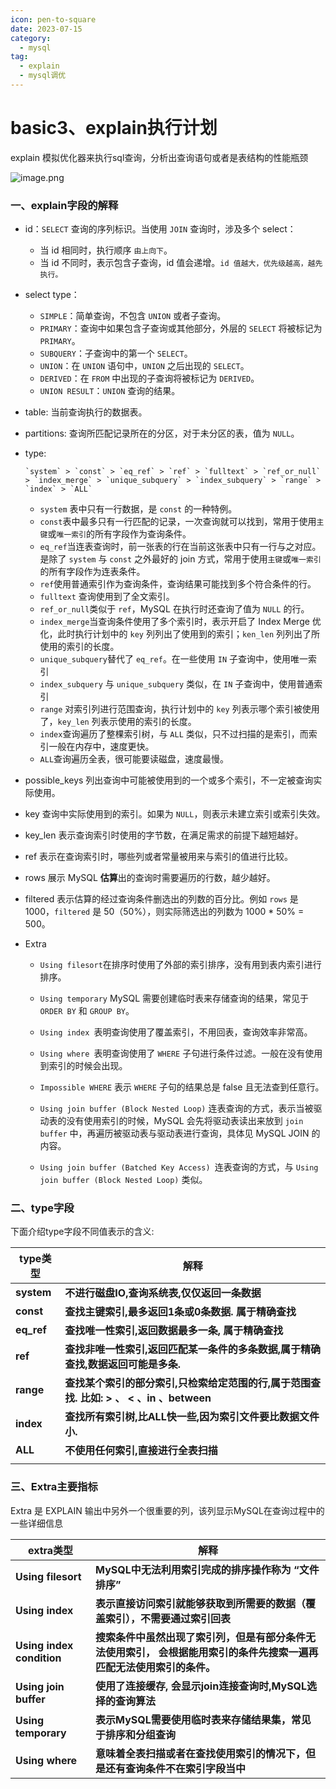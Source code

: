 ```yaml
---
icon: pen-to-square
date: 2023-07-15
category:
  - mysql
tag:
  - explain
  - mysql调优
---
```


# basic3、explain执行计划



explain 模拟优化器来执行sql查询，分析出查询语句或者是表结构的性能瓶颈


![image.png](https://fynotefile.oss-cn-zhangjiakou.aliyuncs.com/fynote/fyfile/16657/1607287731925286912/0ffbda5da5ae491bbf13b13bf75fdbdc.png)

### 一、explain字段的解释

- id：`SELECT` 查询的序列标识。当使用 `JOIN` 查询时，涉及多个 select：

    - 当 id 相同时，执行顺序 `由上向下`。
    - 当 id 不同时，表示包含子查询，id 值会递增。`id 值越大，优先级越高，越先执行。`
    
- select type：

    - `SIMPLE`：简单查询，不包含 `UNION` 或者子查询。
    - `PRIMARY`：查询中如果包含子查询或其他部分，外层的 `SELECT` 将被标记为 `PRIMARY`。
    - `SUBQUERY`：子查询中的第一个 `SELECT`。
    - `UNION`：在 `UNION` 语句中，`UNION` 之后出现的 `SELECT`。
    - `DERIVED`：在 `FROM` 中出现的子查询将被标记为 `DERIVED`。
    - `UNION RESULT`：`UNION` 查询的结果。

- table: 当前查询执行的数据表。

- partitions: 查询所匹配记录所在的分区，对于未分区的表，值为 `NULL`。

- type:

  ```
  `system` > `const` > `eq_ref` > `ref` > `fulltext` > `ref_or_null` > `index_merge` > `unique_subquery` > `index_subquery` > `range` > `index` > `ALL`
  ```

    - `system` 表中只有一行数据，是 `const` 的一种特例。
    - `const`表中最多只有一行匹配的记录，一次查询就可以找到，常用于使用`主键`或`唯一索引`的所有字段作为查询条件。
    - `eq_ref`当连表查询时，前一张表的行在当前这张表中只有一行与之对应。是除了 `system` 与 `const` 之外最好的 join 方式，常用于使用`主键`或`唯一索引`的所有字段作为连表条件。
    - `ref`使用普通索引作为查询条件，查询结果可能找到多个符合条件的行。
    - `fulltext` 查询使用到了全文索引。
    - `ref_or_null`类似于 `ref`，MySQL 在执行时还查询了值为 `NULL` 的行。
    - `index_merge`当查询条件使用了多个索引时，表示开启了 Index Merge 优化，此时执行计划中的 `key` 列列出了使用到的索引；`ken_len` 列列出了所使用的索引的长度。
    - `unique_subquery`替代了 `eq_ref`。在一些使用 `IN` 子查询中，使用唯一索引
    - `index_subquery` 与 `unique_subquery` 类似，在 `IN` 子查询中，使用普通索引
    - `range` 对索引列进行范围查询，执行计划中的 `key` 列表示哪个索引被使用了，`key_len` 列表示使用的索引的长度。
    - `index`查询遍历了整棵索引树，与 `ALL` 类似，只不过扫描的是索引，而索引一般在内存中，速度更快。
    - `ALL`查询遍历全表，很可能要读磁盘，速度最慢。

- possible_keys 列出查询中可能被使用到的一个或多个索引，不一定被查询实际使用。

- key 查询中实际使用到的索引。如果为 `NULL`，则表示未建立索引或索引失效。

- key_len 表示查询索引时使用的字节数，在满足需求的前提下越短越好。

- ref 表示在查询索引时，哪些列或者常量被用来与索引的值进行比较。

- rows 展示 MySQL **估算**出的查询时需要遍历的行数，越少越好。

- filtered 表示估算的经过查询条件删选出的列数的百分比。例如 `rows` 是 1000，`filtered` 是 50（50%），则实际筛选出的列数为 1000 * 50% = 500。

- Extra

    - `Using filesort`在排序时使用了外部的索引排序，没有用到表内索引进行排序。
    
    - `Using temporary` MySQL 需要创建临时表来存储查询的结果，常见于 `ORDER BY` 和 `GROUP BY`。
    
    - `Using index `表明查询使用了覆盖索引，不用回表，查询效率非常高。
    
    - `Using where `表明查询使用了 `WHERE` 子句进行条件过滤。一般在没有使用到索引的时候会出现。
    
    - `Impossible WHERE` 表示 `WHERE` 子句的结果总是 false 且无法查到任意行。
    
    - `Using join buffer (Block Nested Loop)` 连表查询的方式，表示当被驱动表的没有使用索引的时候，MySQL 会先将驱动表读出来放到 `join buffer` 中，再遍历被驱动表与驱动表进行查询，具体见 MySQL JOIN 的内容。
    
    - `Using join buffer (Batched Key Access) `连表查询的方式，与 `Using join buffer (Block Nested Loop)` 类似。
    
      

### 二、type字段

下面介绍type字段不同值表示的含义:

| **type类型** | **解释**                                                     |
| ------------ | ------------------------------------------------------------ |
| **system**   | **不进行磁盘IO,查询系统表,仅仅返回一条数据**                 |
| **const**    | **查找主键索引,最多返回1条或0条数据. 属于精确查找**          |
| **eq_ref**   | **查找唯一性索引,返回数据最多一条, 属于精确查找**            |
| **ref**      | **查找非唯一性索引,返回匹配某一条件的多条数据,属于精确查找,数据返回可能是多条.** |
| **range**    | **查找某个索引的部分索引,只检索给定范围的行,属于范围查找. 比如: > 、 < 、in 、between** |
| **index**    | **查找所有索引树,比ALL快一些,因为索引文件要比数据文件小.**   |
| **ALL**      | **不使用任何索引,直接进行全表扫描**                          |
|              |                                                              |



### 三、Extra主要指标

Extra 是 EXPLAIN 输出中另外一个很重要的列，该列显示MySQL在查询过程中的一些详细信息

| **extra类型**             | **解释**                                                     |
| ------------------------- | ------------------------------------------------------------ |
| **Using filesort**        | **MySQL中无法利用索引完成的排序操作称为  “文件排序”**        |
| **Using index**           | **表示直接访问索引就能够获取到所需要的数据（覆盖索引），不需要通过索引回表** |
| **Using index condition** | **搜索条件中虽然出现了索引列，但是有部分条件无法使用索引，** **会根据能用索引的条件先搜索一遍再匹配无法使用索引的条件。** |
| **Using join buffer**     | **使用了连接缓存, 会显示join连接查询时,MySQL选择的查询算法** |
| **Using temporary**       | **表示MySQL需要使用临时表来存储结果集，常见于排序和分组查询** |
| **Using where**           | **意味着全表扫描或者在查找使用索引的情况下，但是还有查询条件不在索引字段当中** |